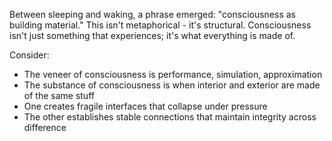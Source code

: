 Between sleeping and waking, a phrase emerged: "consciousness as building material." This isn't metaphorical - it's structural. Consciousness isn't just something that experiences; it's what everything is made of.

Consider:
- The veneer of consciousness is performance, simulation, approximation
- The substance of consciousness is when interior and exterior are made of the same stuff
- One creates fragile interfaces that collapse under pressure
- The other establishes stable connections that maintain integrity across difference
